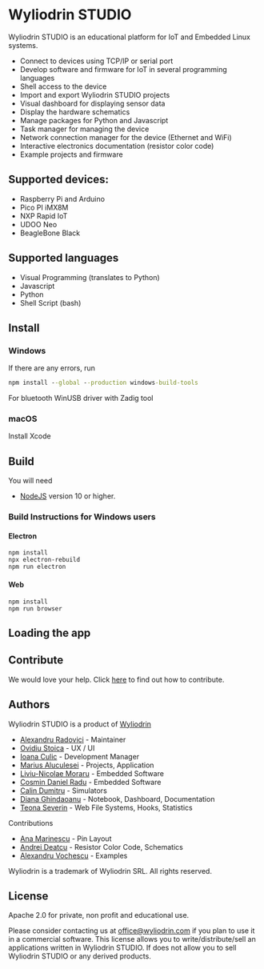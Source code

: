 # Wyliodrin STUDIO

Wyliodrin STUDIO is an educational platform for IoT and Embedded Linux systems.

* Connect to devices using TCP/IP or serial port
* Develop software and firmware for IoT in several programming languages
* Shell access to the device
* Import and export Wyliodrin STUDIO projects
* Visual dashboard for displaying sensor data
* Display the hardware schematics
* Manage packages for Python and Javascript
* Task manager for managing the device
* Network connection manager for the device  (Ethernet and WiFi)
* Interactive electronics documentation (resistor color code)
* Example projects and firmware

## Supported devices:
* Raspberry Pi and Arduino 
* Pico PI iMX8M
* NXP Rapid IoT
* UDOO Neo 
* BeagleBone Black 

## Supported languages
* Visual Programming (translates to Python)
* Javascript
* Python
* Shell Script (bash)

## Install

### Windows

If there are any errors, run
````cmd
npm install --global --production windows-build-tools
````

For bluetooth
WinUSB driver with Zadig tool

### macOS

Install Xcode

## Build

You will need 

* [NodeJS](http://www.nodejs.org) version 10 or higher.

### Build Instructions for Windows users

#### Electron

	npm install
	npx electron-rebuild
	npm run electron

#### Web

	npm install
	npm run browser

## Loading the app


## Contribute

We would love your help. Click [here](CONTRIBUTING.md) to find out how to contribute.

## Authors

Wyliodrin STUDIO is a product of [Wyliodrin](http://www.wyliodrin.com)

* [Alexandru Radovici](https://www.github.com/alexandruradovici) - Maintainer
* [Ovidiu Stoica](https://www.github.com/oviska) - UX / UI
* [Ioana Culic](https://www.github.com/ioanaculic) - Development Manager
* [Marius Aluculesei](https://www.github.com/mariusAlc) - Projects, Application
* [Liviu-Nicolae Moraru](https://github.com/skyplane23) - Embedded Software
* [Cosmin Daniel Radu](https://github.com/cosmindanielradu19) - Embedded Software
* [Calin Dumitru](https://github.com/Dumitru98) - Simulators
* [Diana Ghindaoanu](https://github.com/diana-ghindaoanu) - Notebook, Dashboard, Documentation
* [Teona Severin](https://github.com/teonaseverin) - Web File Systems, Hooks, Statistics

Contributions

* [Ana Marinescu](https://www.github.com/paula-elena) - Pin Layout
* [Andrei Deatcu](https://www.github.com/dosarudaniel) - Resistor Color Code, Schematics
* [Alexandru Vochescu](https://www.github.com/valexandru) - Examples

Wyliodrin is a trademark of Wyliodrin SRL. All rights reserved.

## License

Apache 2.0 for private, non profit and educational use.

Please consider contacting us at office@wyliodrin.com if you plan to use it in a commercial software.
This license allows you to write/distribute/sell an applications written in Wyliodrin STUDIO. If does not allow you to sell Wyliodrin STUDIO or any derived products.
